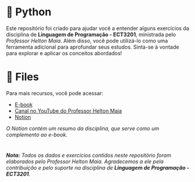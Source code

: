 # 🐍 Python 
Este repositório foi criado para ajudar você a entender alguns exercícios da disciplina de **Linguagem de Programação - ECT3201**, ministrada pelo *Professor Helton Maia*. Além disso, você pode utilizá-lo como uma ferramenta adicional para aprofundar seus estudos. Sinta-se à vontade para explorar e aplicar os conceitos abordados!
# 🔗 Files
Para mais recursos, você pode acessar: 
- [E-book](https://heltonmaia.com/pythonbook/intro.html) 
- [Canal no YouTube do Professor Helton Maia](https://www.youtube.com/@profheltonmaia)
- [Notion](https://misty-manuscript-c49.notion.site/Linguagem-de-Programa-o-fffec78b499c81c08c88d1e6fd35bb09)
  
*O Notion contém um resumo da disciplina, que serve como um complemento ao e-book.*
#
***Nota:** Todos os dados e exercícios contidos neste repositório foram elaborados pelo Professor Helton Maia. Agradecemos a ele pela contribuição e pelo suporte na disciplina de **Linguagem de Programação - ECT3201**.*